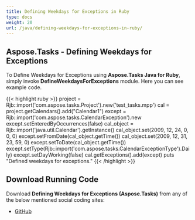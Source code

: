 ```yaml
---
title: Defining Weekdays for Exceptions in Ruby
type: docs
weight: 20
url: /java/defining-weekdays-for-exceptions-in-ruby/
---
```


## **Aspose.Tasks - Defining Weekdays for Exceptions**
To Define Weekdays for Exceptions using **Aspose.Tasks Java for Ruby**, simply invoke **DefineWeekdaysForExceptions** module. Here you can see example code.

{{< highlight ruby >}}
project = Rjb::import('com.aspose.tasks.Project').new('test_tasks.mpp')
cal = project.getCalendars().add("Calendar1")
except = Rjb::import('com.aspose.tasks.CalendarException').new
except.setEnteredByOccurrences(false)
cal_object = Rjb::import('java.util.Calendar').getInstance()
cal_object.set(2009, 12, 24, 0, 0, 0)
except.setFromDate(cal_object.getTime())
cal_object.set(2009, 12, 31, 23, 59, 0)
except.setToDate(cal_object.getTime())
except.setType(Rjb::import('com.aspose.tasks.CalendarExceptionType').Daily)
except.setDayWorking(false)
cal.getExceptions().add(except)
puts "Defined weekdays for exceptions."
{{< /highlight >}}

## **Download Running Code**
Download **Defining Weekdays for Exceptions (Aspose.Tasks)** from any of the below mentioned social coding sites:

- [GitHub](https://github.com/aspose-tasks/Aspose.Tasks-for-Java/blob/master/Plugins/Aspose_Tasks_Java_for_Ruby/lib/asposetasksjava/Calendars/defineweekdaysforexceptions.rb)
